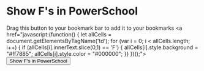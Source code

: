# Show F's in PowerSchool

Drag this button to your bookmark bar to add it to your bookmarks
<a href="javascript:(function() { let allCells = document.getElementsByTagName('td'); for (var i = 0; i < allCells.length; i++) {    if (allCells[i].innerText.slice(0,1) == 'F') {        allCells[i].style.background = "#ff7885";        allCells[i].style.color = "#000000";    }} })();"><button>Show F's in PowerSchool</button></a>
